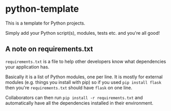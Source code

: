 # python-template
This is a template for Python projects.

Simply add your Python script(s), modules, tests etc. and you're all good!

## A note on requirements.txt
`requirements.txt` is a file to help other developers know what dependencies your application has.

Basically it is a list of Python modules, one per line.  It is mostly for external modules (e.g. things you install with pip) so if you used `pip install flask` then you're `requirements.txt` should have `flask` on one line.

Collaborators can then run `pip install -r requirements.txt` and automatically have all the dependencies installed in their environment.
